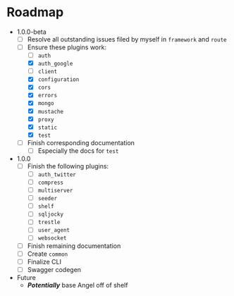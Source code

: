 # Roadmap

* 1.0.0-beta
  * [ ] Resolve all outstanding issues filed by myself in `framework` and `route`
  * [ ] Ensure these plugins work:
    * [ ] `auth`
    * [x] `auth_google`
    * [ ] `client`
    * [x] `configuration`
    * [x] `cors`
    * [x] `errors`
    * [x] `mongo`
    * [x] `mustache`
    * [x] `proxy`
    * [x] `static`
    * [x] `test`
  * [ ] Finish corresponding documentation
    * [ ] Especially the docs for `test`

* 1.0.0
  * [ ] Finish the following plugins:
    * [ ] `auth_twitter`
    * [ ] `compress`
    * [ ] `multiserver`
    * [ ] `seeder`
    * [ ] `shelf`
    * [ ] `sqljocky`
    * [ ] `trestle`
    * [ ] `user_agent`
    * [ ] `websocket`
  * [ ] Finish remaining documentation
  * [ ] Create `common`
  * [ ] Finalize CLI
  * [ ] Swagger codegen
  
* Future
  * ***Potentially*** base Angel off of shelf
